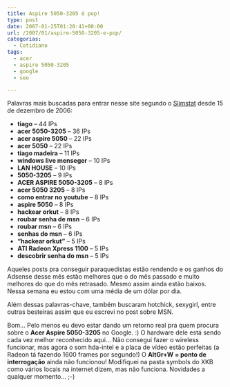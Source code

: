 ```yaml
---
title: Aspire 5050-3205 é pop!
type: post
date: 2007-01-25T01:20:41+00:00
url: /2007/01/aspire-5050-3205-e-pop/
categorias:
  - Cotidiano
tags:
  - acer
  - aspire 5050-3205
  - google
  - seo

---
```

Palavras mais buscadas para entrar nesse site segundo o [Slimstat][1] desde 15 de dezembro de 2006:

  * **tiago** – 44 IPs
  * **acer 5050-3205** – 36 IPs
  * **acer aspire 5050** – 22 IPs
  * **acer 5050** – 22 IPs
  * **tiago madeira** – 11 IPs
  * **windows live menseger** – 10 IPs
  * **LAN HOUSE** – 10 IPs
  * **5050-3205** – 9 IPs
  * **ACER ASPIRE 5050-3205** – 8 IPs
  * **acer 5050 3205** – 8 IPs
  * **como entrar no youtube** – 8 IPs
  * **aspire 5050** – 8 IPs
  * **hackear orkut** – 8 IPs
  * **roubar senha de msn** – 6 IPs
  * **roubar msn** – 6 IPs
  * **senhas do msn** – 6 IPs
  * **“hackear orkut”** – 5 IPs
  * **ATI Radeon Xpress 1100** – 5 IPs
  * **descobrir senha do msn** – 5 IPs

Aqueles posts pra conseguir paraquedistas estão rendendo e os ganhos do Adsense desse mês estão melhores que o do mês passado e muito melhores do que do mês retrasado. Mesmo assim ainda estão baixos. Nessa semana eu estou com uma média de um dólar por dia.

Além dessas palavras-chave, também buscaram hotchick, sexygirl, entre outras besteiras assim que eu escrevi no post sobre MSN.

Bom… Pelo menos eu devo estar dando um retorno real pra quem procura sobre o **Acer Aspire 5050-3205** no Google. :) O hardware dele está sendo cada vez melhor reconhecido aqui… Não consegui fazer o wireless funcionar, mas agora o som hda-intel e a placa de vídeo estão perfeitas (a Radeon tá fazendo 1600 frames por segundo!) O **AltGr+W = ponto de interrogação** ainda não funcionou! Modifiquei na pasta symbols do XKB como vários locais na internet dizem, mas não funciona. Novidades a qualquer momento… ;-)

 [1]: http://wettone.com/code/slimstat

